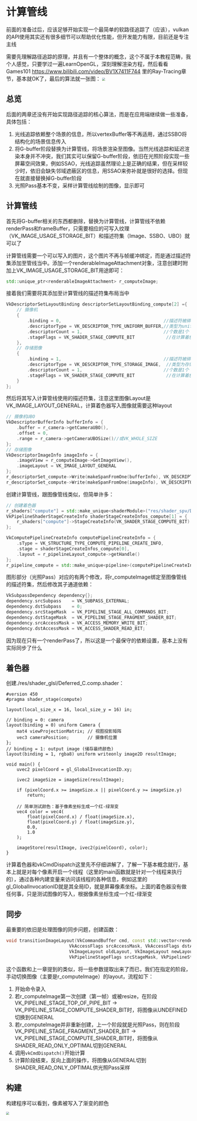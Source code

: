 # 计算管线
前面的准备过后，应该足够开始实现一个最简单的软路径追踪了（应该），vulkan的API使用其实还有很多细节可以帮助优化性能，但开发能力有限，目前还是专注主线

需要先理解路径追踪的原理，并且有一个整体的概念，这个不属于本教程范畴，我个人感觉，只要学过一遍LearnOpenGL，深刻理解渲染方程，然后看看Games101 https://www.bilibili.com/video/BV1X7411F744 里的Ray-Tracing章节，基本就OK了，最后的算法就一张图：
<img src="assets\C4_0.png" style="zoom:50%;" />


## 总览
后面的两章还没有开始实现路径追踪的核心算法，而是在应用端继续做一些准备，具体包括：
1. 光线追踪依赖整个场景的信息，所以vertexBuffer等不再适用，通过SSBO将结构化的场景信息传入
2. 将G-buffer阶段替换为计算管线，将场景渲染至图像。当然光线追踪和延迟渲染本身并不冲突，我们其实可以保留G-buffer阶段，依旧在光照阶段实现一些屏幕空间效果，例如SSAO，光线追踪虽然理论上是正确的结果，但在采样较少时，依旧会缺失邻域遮蔽区的信息，用SSAO来弥补就是很好的选择。但现在就直接替换掉G-buffer阶段
3. 光照Pass基本不变，采样计算管线绘制的图像，显示即可

## 计算管线
首先将G-buffer相关的东西都删除，替换为计算管线，计算管线不依赖renderPass和frameBuffer，只需要相应的可写入纹理（VK_IMAGE_USAGE_STORAGE_BIT）和描述符集（Image、SSBO、UBO）就可以了

计算管线需要一个可以写入的图片，这个图片不再与帧缓冲绑定，而是通过描述符集添加至管线当中。添加一个renderableImageAttachment对象，注意创建时附加上VK_IMAGE_USAGE_STORAGE_BIT用途即可：
```cpp
std::unique_ptr<renderableImageAttachment> r_computeImage;
```
接着我们需要将其添加至计算管线的描述符集布局当中
```cpp
VkDescriptorSetLayoutBinding descriptorSetLayoutBinding_compute[2] ={
    // 摄像机
    {
        .binding = 0,                                       //描述符被绑定到0号binding
        .descriptorType = VK_DESCRIPTOR_TYPE_UNIFORM_BUFFER,//类型为uniform缓冲区
        .descriptorCount = 1,                               //个数是1个
        .stageFlags = VK_SHADER_STAGE_COMPUTE_BIT            //在计算着色器阶段读取uniform缓冲区
    },
    // 存储图像
    {
        .binding = 1,                                       //描述符被绑定到1号binding
        .descriptorType = VK_DESCRIPTOR_TYPE_STORAGE_IMAGE,  //类型为存储图像
        .descriptorCount = 1,                               //个数是1个
        .stageFlags = VK_SHADER_STAGE_COMPUTE_BIT            //在计算着色器阶段读取存储图像
    }
};
```
然后将其写入计算管线使用的描述符集，注意这里图像Layout是VK_IMAGE_LAYOUT_GENERAL，计算着色器写入图像就需要这种layout
```cpp
// 摄像机UBO
VkDescriptorBufferInfo bufferInfo = {
    .buffer = r_camera->getCameraUBO(),
    .offset = 0,
    .range = r_camera->getCameraUBOSize()//或VK_WHOLE_SIZE
};
// 存储图像
VkDescriptorImageInfo imageInfo = {
    .imageView = r_computeImage->GetImageView(),
    .imageLayout = VK_IMAGE_LAYOUT_GENERAL
};
r_descriptorSet_compute->Write(makeSpanFromOne(bufferInfo), VK_DESCRIPTOR_TYPE_UNIFORM_BUFFER, 0);
r_descriptorSet_compute->Write(makeSpanFromOne(imageInfo), VK_DESCRIPTOR_TYPE_STORAGE_IMAGE, 1);
```

创建计算管线，跟图像管线类似，但简单许多：
```cpp
// 创建着色器
r_shaders["compute"] = std::make_unique<shaderModule>("res/shader_spv/Deferred_C.comp.spv");
VkPipelineShaderStageCreateInfo shaderStageCreateInfos_compute[1] = {
    r_shaders["compute"]->StageCreateInfo(VK_SHADER_STAGE_COMPUTE_BIT)
};

VkComputePipelineCreateInfo computePipelineCreateInfo = {
    .sType = VK_STRUCTURE_TYPE_COMPUTE_PIPELINE_CREATE_INFO,
    .stage = shaderStageCreateInfos_compute[0],
    .layout = r_pipelineLayout_compute->getHandle()
};
r_pipeline_compute = std::make_unique<pipeline>(computePipelineCreateInfo);
```

图形部分（光照Pass）对应的有两个修改，将r_computeImage绑定至图像管线的描述符集，然后修改其子通道依赖：
```cpp
VkSubpassDependency dependency{};
dependency.srcSubpass    = VK_SUBPASS_EXTERNAL;
dependency.dstSubpass    = 0;
dependency.srcStageMask  = VK_PIPELINE_STAGE_ALL_COMMANDS_BIT;
dependency.dstStageMask  = VK_PIPELINE_STAGE_FRAGMENT_SHADER_BIT;
dependency.srcAccessMask = VK_ACCESS_MEMORY_WRITE_BIT;
dependency.dstAccessMask = VK_ACCESS_SHADER_READ_BIT;
```
因为现在只有一个renderPass了，所以这是一个最保守的依赖设置，基本上没有实际同步了什么

## 着色器
创建./res/shader_glsl/Deferred_C.comp.shader：
```
#version 450
#pragma shader_stage(compute)

layout(local_size_x = 16, local_size_y = 16) in;

// binding = 0: camera
layout(binding = 0) uniform Camera {
    mat4 viewProjectionMatrix; // 视图投影矩阵
    vec3 cameraPosition;       // 摄像机位置
};
// binding = 1: output image (储存最终颜色)
layout(binding = 1, rgba8) uniform writeonly image2D resultImage;

void main() {
    uvec2 pixelCoord = gl_GlobalInvocationID.xy;

    ivec2 imageSize = imageSize(resultImage);

    if (pixelCoord.x >= imageSize.x || pixelCoord.y >= imageSize.y)
        return;

    // 简单测试颜色：基于像素坐标生成一个红-绿渐变
    vec4 color = vec4(
        float(pixelCoord.x) / float(imageSize.x),
        float(pixelCoord.y) / float(imageSize.y),
        0.0,
        1.0
    );

    imageStore(resultImage, ivec2(pixelCoord), color);
}
```
计算着色器和vkCmdDispatch这里先不仔细讲解了，了解一下基本概念就行，基本上就是对每个像素开启一个线程（这里的main函数就是针对一个线程来执行的），通过各种内建变量来访问该线程的各种信息，例如这里的gl_GlobalInvocationID就是其全局ID，就是屏幕像素坐标。上面的着色器没有做任何事，只是测试图像的写入，根据像素坐标生成一个红-绿渐变

## 同步
最重要的依旧是处理图像的同步问题，创建函数：
```cpp
void transitionImageLayout(VkCommandBuffer cmd, const std::vector<renderableImageAttachment*>& attachments, 
                        VkAccessFlags srcAccessMask, VkAccessFlags dstAccessMask,
                        VkImageLayout oldLayout, VkImageLayout newLayout,
                        VkPipelineStageFlags srcStageMask, VkPipelineStageFlags dstStageMask);
```
这个函数和上一章提到的类似，将一些参数提取出来了而已，我们在指定的阶段，手动切换图像（主要是r_computeImage）的layout，流程如下：

1. 开始命令录入
2. 若r_computeImage第一次创建（第一帧）或被resize，在阶段VK_PIPELINE_STAGE_TOP_OF_PIPE_BIT -> VK_PIPELINE_STAGE_COMPUTE_SHADER_BIT时，将图像从UNDEFINED切换到GENERAL
3. 若r_computeImage并非重新创建，上一个阶段就是光照Pass，则在阶段VK_PIPELINE_STAGE_FRAGMENT_SHADER_BIT -> VK_PIPELINE_STAGE_COMPUTE_SHADER_BIT时，将图像从SHADER_READ_ONLY_OPTIMAL切到GENERAL
4. 调用`vkCmdDispatch()`开始计算
5. 计算阶段结束，反向上面的操作，将图像从GENERAL切到SHADER_READ_ONLY_OPTIMAL供光照Pass采样

## 构建
构建程序可以看到，像素被写入了渐变的颜色

<img src="assets\C4_1.png" style="zoom:50%;" />